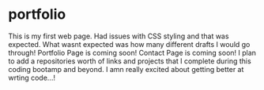 # portfolio
This is my first web page. Had issues with CSS styling and that was expected. What wasnt expected was how many different drafts I would go through! 
Portfolio Page is coming soon!
Contact Page is coming soon!
I plan to add a repositories worth of links and projects that I complete during this coding bootamp and beyond. 
I amn really excited about getting better at wrting code...!
